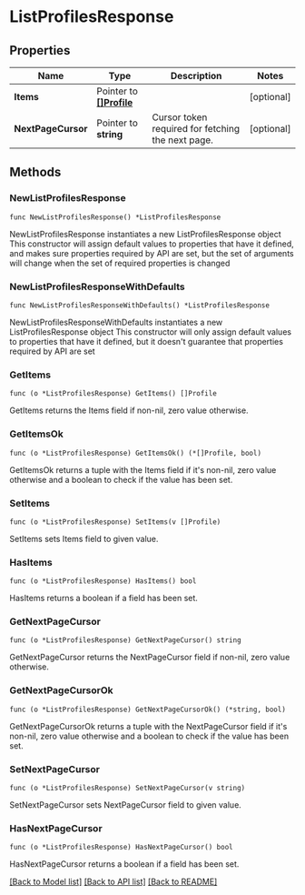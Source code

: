 # ListProfilesResponse

## Properties

Name | Type | Description | Notes
------------ | ------------- | ------------- | -------------
**Items** | Pointer to [**[]Profile**](Profile.md) |  | [optional] 
**NextPageCursor** | Pointer to **string** | Cursor token required for fetching the next page. | [optional] 

## Methods

### NewListProfilesResponse

`func NewListProfilesResponse() *ListProfilesResponse`

NewListProfilesResponse instantiates a new ListProfilesResponse object
This constructor will assign default values to properties that have it defined,
and makes sure properties required by API are set, but the set of arguments
will change when the set of required properties is changed

### NewListProfilesResponseWithDefaults

`func NewListProfilesResponseWithDefaults() *ListProfilesResponse`

NewListProfilesResponseWithDefaults instantiates a new ListProfilesResponse object
This constructor will only assign default values to properties that have it defined,
but it doesn't guarantee that properties required by API are set

### GetItems

`func (o *ListProfilesResponse) GetItems() []Profile`

GetItems returns the Items field if non-nil, zero value otherwise.

### GetItemsOk

`func (o *ListProfilesResponse) GetItemsOk() (*[]Profile, bool)`

GetItemsOk returns a tuple with the Items field if it's non-nil, zero value otherwise
and a boolean to check if the value has been set.

### SetItems

`func (o *ListProfilesResponse) SetItems(v []Profile)`

SetItems sets Items field to given value.

### HasItems

`func (o *ListProfilesResponse) HasItems() bool`

HasItems returns a boolean if a field has been set.

### GetNextPageCursor

`func (o *ListProfilesResponse) GetNextPageCursor() string`

GetNextPageCursor returns the NextPageCursor field if non-nil, zero value otherwise.

### GetNextPageCursorOk

`func (o *ListProfilesResponse) GetNextPageCursorOk() (*string, bool)`

GetNextPageCursorOk returns a tuple with the NextPageCursor field if it's non-nil, zero value otherwise
and a boolean to check if the value has been set.

### SetNextPageCursor

`func (o *ListProfilesResponse) SetNextPageCursor(v string)`

SetNextPageCursor sets NextPageCursor field to given value.

### HasNextPageCursor

`func (o *ListProfilesResponse) HasNextPageCursor() bool`

HasNextPageCursor returns a boolean if a field has been set.


[[Back to Model list]](../README.md#documentation-for-models) [[Back to API list]](../README.md#documentation-for-api-endpoints) [[Back to README]](../README.md)


